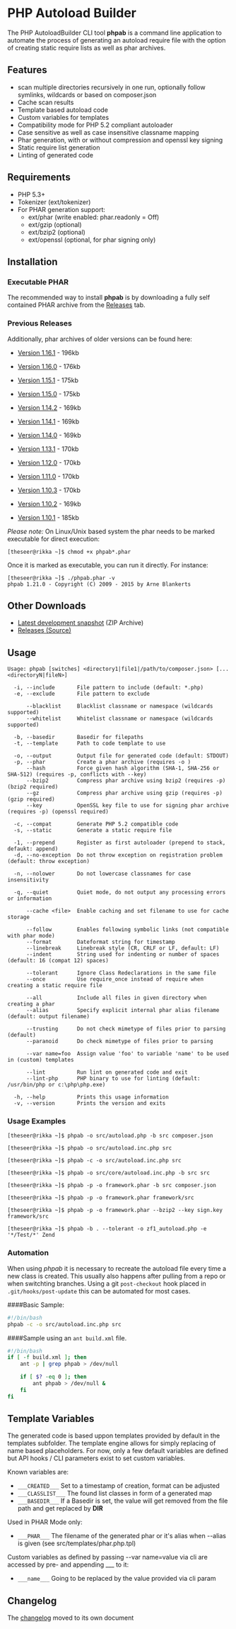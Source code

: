 # PHP Autoload Builder

The PHP AutoloadBuilder CLI tool **phpab** is a command line application to automate the process of generating
an autoload require file with the option of creating static require lists as well as phar archives.

## Features

* scan multiple directories recursively in one run, optionally follow symlinks, wildcards or based on composer.json
* Cache scan results
* Template based autoload code
* Custom variables for templates
* Compatibility mode for PHP 5.2 compliant autoloader
* Case sensitive as well as case insensitive classname mapping
* Phar generation, with or without compression and openssl key signing
* Static require list generation
* Linting of generated code

## Requirements

* PHP 5.3+
* Tokenizer (ext/tokenizer)
* For PHAR generation support:
    + ext/phar (write enabled: phar.readonly = Off)
    + ext/gzip (optional)
    + ext/bzip2 (optional)
    + ext/openssl (optional, for phar signing only)

## Installation

### Executable PHAR

The recommended way to install **phpab** is by downloading a fully self contained PHAR archive
from the [Releases](https://github.com/theseer/Autoload/releases) tab.

### Previous Releases

Additionally, phar archives of older versions can be found here:

* [Version 1.16.1](http://phpab.net/phpab-1.16.1.phar) - 196kb
* [Version 1.16.0](http://phpab.net/phpab-1.16.0.phar) - 176kb

* [Version 1.15.1](http://phpab.net/phpab-1.15.1.phar) - 175kb
* [Version 1.15.0](http://phpab.net/phpab-1.15.0.phar) - 175kb

* [Version 1.14.2](http://phpab.net/phpab-1.14.2.phar) - 169kb
* [Version 1.14.1](http://phpab.net/phpab-1.14.1.phar) - 169kb
* [Version 1.14.0](http://phpab.net/phpab-1.14.0.phar) - 169kb

* [Version 1.13.1](http://phpab.net/phpab-1.13.1.phar) - 170kb

* [Version 1.12.0](http://phpab.net/phpab-1.12.0.phar) - 170kb

* [Version 1.11.0](http://phpab.net/phpab-1.11.0.phar) - 170kb

* [Version 1.10.3](http://phpab.net/phpab-1.10.3.phar) - 170kb
* [Version 1.10.2](http://phpab.net/phpab-1.10.2.phar) - 169kb
* [Version 1.10.1](http://phpab.net/phpab-1.10.1.phar) - 185kb

_Please note:_
On Linux/Unix based system the phar needs to be marked executable for direct execution:
```
[theseer@rikka ~]$ chmod +x phpab*.phar
```

Once it is marked as executable, you can run it directly. For instance:

```
[theseer@rikka ~]$ ./phpab.phar -v
phpab 1.21.0 - Copyright (C) 2009 - 2015 by Arne Blankerts
```

## Other Downloads

* [Latest development snapshot](https://github.com/theseer/Autoload/archive/master.zip)</a> (ZIP Archive)
* [Releases (Source)](https://github.com/theseer/Autoload/tags)

## Usage
```
Usage: phpab [switches] <directory1|file1|/path/to/composer.json> [...<directoryN|fileN>]

  -i, --include       File pattern to include (default: *.php)
  -e, --exclude       File pattern to exclude

      --blacklist     Blacklist classname or namespace (wildcards supported)
      --whitelist     Whitelist classname or namespace (wildcards supported)

  -b, --basedir       Basedir for filepaths
  -t, --template      Path to code template to use

  -o, --output        Output file for generated code (default: STDOUT)
  -p, --phar          Create a phar archive (requires -o )
      --hash          Force given hash algorithm (SHA-1, SHA-256 or SHA-512) (requires -p, conflicts with --key)
      --bzip2         Compress phar archive using bzip2 (requires -p) (bzip2 required)
      --gz            Compress phar archive using gzip (requires -p) (gzip required)
      --key           OpenSSL key file to use for signing phar archive (requires -p) (openssl required)

  -c, --compat        Generate PHP 5.2 compatible code
  -s, --static        Generate a static require file

  -1, --prepend       Register as first autoloader (prepend to stack, defaukt: append)
  -d, --no-exception  Do not throw exception on registration problem (default: throw exception)

  -n, --nolower       Do not lowercase classnames for case insensitivity

  -q, --quiet         Quiet mode, do not output any processing errors or information

      --cache <file>  Enable caching and set filename to use for cache storage

      --follow        Enables following symbolic links (not compatible with phar mode)
      --format        Dateformat string for timestamp
      --linebreak     Linebreak style (CR, CRLF or LF, default: LF)
      --indent        String used for indenting or number of spaces (default: 16 (compat 12) spaces)

      --tolerant      Ignore Class Redeclarations in the same file
      --once          Use require_once instead of require when creating a static require file

      --all           Include all files in given directory when creating a phar
      --alias         Specify explicit internal phar alias filename (default: output filename)

      --trusting      Do not check mimetype of files prior to parsing (default)
      --paranoid      Do check mimetype of files prior to parsing

      --var name=foo  Assign value 'foo' to variable 'name' to be used in (custom) templates

      --lint          Run lint on generated code and exit
      --lint-php      PHP binary to use for linting (default: /usr/bin/php or c:\php\php.exe)

  -h, --help          Prints this usage information
  -v, --version       Prints the version and exits
```

### Usage Examples

    [theseer@rikka ~]$ phpab -o src/autoload.php -b src composer.json

    [theseer@rikka ~]$ phpab -o src/autoload.inc.php src

    [theseer@rikka ~]$ phpab -c -o src/autoload.inc.php src

    [theseer@rikka ~]$ phpab -o src/core/autoload.inc.php -b src src

    [theseer@rikka ~]$ phpab -p -o framework.phar -b src composer.json

    [theseer@rikka ~]$ phpab -p -o framework.phar framework/src

    [theseer@rikka ~]$ phpab -p -o framework.phar --bzip2 --key sign.key framework/src

    [theseer@rikka ~]$ phpab -b . --tolerant -o zf1_autoload.php -e '*/Test/*' Zend

### Automation

When using *phpab* it is necessary to recreate the autoload file every time a new class is created.
This usually also happens after pulling from a repo or when switchting branches.
Using a git `post-checkout` hook placed in `.git/hooks/post-update` this can be automated for most cases.

####Basic Sample:

```bash
#!/bin/bash
phpab -c -o src/autoload.inc.php src
```

####Sample using an `ant build.xml` file.

```bash
#!/bin/bash
if [ -f build.xml ]; then
    ant -p | grep phpab > /dev/null

    if [ $? -eq 0 ]; then
        ant phpab > /dev/null &
    fi
fi
```


## Template Variables

The generated code is based uppon templates provided by default in the templates subfolder. The template engine
allows for simply replacing of name based placeholders. For now, only a few default variables are defined
but API hooks / CLI parameters exist to set custom variables.

Known variables are:
* ```___CREATED___```     Set to a timestamp of creation, format can be adjusted
* ```___CLASSLIST___```   The found list classes in form of a generated map
* ```___BASEDIR___```     If a Basedir is set, the value will get removed from the file path and get replaced by __DIR__

Used in PHAR Mode only:
* ```___PHAR___```         The filename of the generated phar or it's alias when --alias is given (see src/templates/phar.php.tpl)

Custom variables as defined by passing --var name=value via cli are accessed by pre- and appending ___ to it:
* ```___name___```         Going to be replaced by the value provided via cli param

## Changelog

The [changelog](https://github.com/theseer/Autoload/blob/master/CHANGELOG.md) moved to its own document
